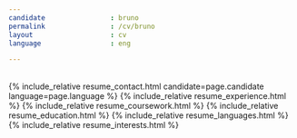 ```yaml
---
candidate                : bruno
permalink                : /cv/bruno
layout                   : cv
language                 : eng

---
```

<div class="betweenTablesTall">&#xa0;</div>
<section class="content content-table">
    {% include_relative resume_contact.html candidate=page.candidate language=page.language %}
    {% include_relative resume_experience.html %}
    {% include_relative resume_coursework.html %}
    {% include_relative resume_education.html  %}
    {% include_relative resume_languages.html  %}
    {% include_relative resume_interests.html  %}
</section>